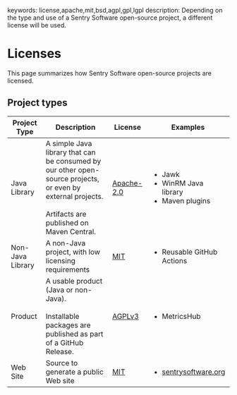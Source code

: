 keywords: license,apache,mit,bsd,agpl,gpl,lgpl
description: Depending on the type and use of a Sentry Software open-source project, a different license will be used.
<!--
  ╱╲╱╲╱╲╱╲╱╲╱╲╱╲╱╲╱╲╱╲╱╲╱╲╱╲╱╲╱╲╱╲╱╲╱╲╱╲╱╲
  Open Sentry Web Site
  ჻჻჻჻჻჻
  Copyright 2023 - 2024 Sentry Software
  ჻჻჻჻჻჻
  Permission is hereby granted, free of charge, to any person obtaining a copy
  of this software and associated documentation files (the "Software"), to deal
  in the Software without restriction, including without limitation the rights
  to use, copy, modify, merge, publish, distribute, sublicense, and/or sell
  copies of the Software, and to permit persons to whom the Software is
  furnished to do so, subject to the following conditions:

  The above copyright notice and this permission notice shall be included in
  all copies or substantial portions of the Software.

  THE SOFTWARE IS PROVIDED "AS IS", WITHOUT WARRANTY OF ANY KIND, EXPRESS OR
  IMPLIED, INCLUDING BUT NOT LIMITED TO THE WARRANTIES OF MERCHANTABILITY,
  FITNESS FOR A PARTICULAR PURPOSE AND NONINFRINGEMENT. IN NO EVENT SHALL THE
  AUTHORS OR COPYRIGHT HOLDERS BE LIABLE FOR ANY CLAIM, DAMAGES OR OTHER
  LIABILITY, WHETHER IN AN ACTION OF CONTRACT, TORT OR OTHERWISE, ARISING FROM,
  OUT OF OR IN CONNECTION WITH THE SOFTWARE OR THE USE OR OTHER DEALINGS IN
  THE SOFTWARE.
  ╲╱╲╱╲╱╲╱╲╱╲╱╲╱╲╱╲╱╲╱╲╱╲╱╲╱╲╱╲╱╲╱╲╱╲╱╲╱╲╱
  -->

# Licenses

This page summarizes how Sentry Software open-source projects are licensed.

## Project types

| Project Type | Description | License | Examples |
| --- | --- | --- | --- |
| Java Library | A simple Java library that can be consumed by our other open-source projects, or even by external projects.<br/><br/>Artifacts are published on Maven Central. | [Apache-2.0](https://www.apache.org/licenses/LICENSE-2.0) | <ul><li>Jawk</li><li>WinRM Java library</li><li>Maven plugins</li></ul> |
| Non-Java Library | A non-Java project, with low licensing requirements | [MIT](https://opensource.org/license/mit/) | <ul><li>Reusable GitHub Actions</li></ul> |
| Product | A usable product (Java or non-Java).<br/><br/>Installable packages are published as part of a GitHub Release. | [AGPLv3](https://www.gnu.org/licenses/agpl-3.0.en.html) | <ul><li>MetricsHub</li></ul> |
| Web Site | Source to generate a public Web site | [MIT](https://opensource.org/license/mit/) | <ul><li>[sentrysoftware.org](http://sentrysoftware.org)</li></ul> |
